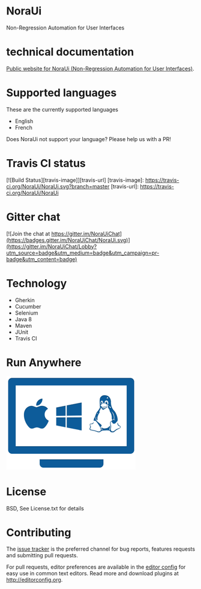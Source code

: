 # NoraUi
Non-Regression Automation for User Interfaces

# technical documentation

[Public website for NoraUi (Non-Regression Automation for User Interfaces)](https://noraui.github.io/).

# Supported languages

These are the currently supported languages

* English
* French

Does NoraUi not support your language? Please help us with a PR!

# Travis CI status

[![Build Status][travis-image]][travis-url]
[travis-image]: https://travis-ci.org/NoraUi/NoraUi.svg?branch=master
[travis-url]: https://travis-ci.org/NoraUi/NoraUi

# Gitter chat
[![Join the chat at https://gitter.im/NoraUiChat](https://badges.gitter.im/NoraUiChat/NoraUi.svg)](https://gitter.im/NoraUiChat/Lobby?utm_source=badge&utm_medium=badge&utm_campaign=pr-badge&utm_content=badge)

# Technology

* Gherkin
* Cucumber
* Selenium
* Java 8
* Maven
* JUnit
* Travis CI

# Run Anywhere
![RunAnywhere](/screenshots/plateforme.png)

# License

BSD, See License.txt for details

# Contributing

The [issue tracker](https://github.com/NoraUi/NoraUi/issues) is the preferred channel for bug reports, features requests and submitting pull requests.

For pull requests, editor preferences are available in the [editor config](.editorconfig) for easy use in common text editors. Read more and download plugins at <http://editorconfig.org>.
